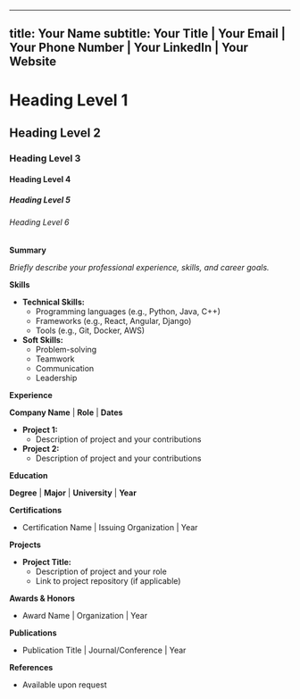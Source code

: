 <!-- Repository Name -->

---
title: Your Name
subtitle: Your Title | Your Email | Your Phone Number | Your LinkedIn | Your Website
---

# Heading Level 1
## Heading Level 2 
### Heading Level 3
#### Heading Level 4
##### Heading Level 5
###### Heading Level 6



**Summary**

*Briefly describe your professional experience, skills, and career goals.*

**Skills**

* **Technical Skills:**
    * Programming languages (e.g., Python, Java, C++)
    * Frameworks (e.g., React, Angular, Django)
    * Tools (e.g., Git, Docker, AWS)
* **Soft Skills:**
    * Problem-solving
    * Teamwork
    * Communication
    * Leadership

**Experience**

**Company Name** | **Role** | **Dates**
* **Project 1:** 
    * Description of project and your contributions
* **Project 2:** 
    * Description of project and your contributions

**Education**

**Degree** | **Major** | **University** | **Year**

**Certifications**

* Certification Name | Issuing Organization | Year

**Projects**

* **Project Title:**
    * Description of project and your role
    * Link to project repository (if applicable)

**Awards & Honors**

* Award Name | Organization | Year

**Publications**

* Publication Title | Journal/Conference | Year

**References**

* Available upon request
